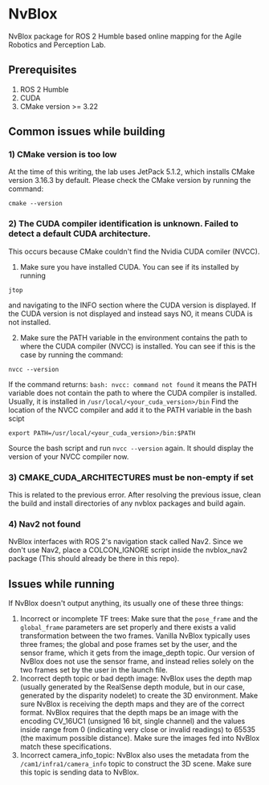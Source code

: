 # NvBlox
NvBlox package for ROS 2 Humble based online mapping for the Agile Robotics and Perception Lab.

## Prerequisites
1) ROS 2 Humble
2) CUDA
3) CMake version >= 3.22
## Common issues while building
### 1) CMake version is too low
At the time of this writing, the lab uses JetPack 5.1.2, which installs CMake version 3.16.3 by default. Please check the CMake version by running the command:
```
cmake --version
```
### 2) The CUDA compiler identification is unknown. Failed to detect a default CUDA architecture.
This occurs because CMake couldn't find the Nvidia CUDA comiler (NVCC).
1. Make sure you have installed CUDA. You can see if its installed by running 
```
jtop
```
and navigating to the INFO section where the CUDA version is displayed. If the CUDA version is not displayed and instead says NO, it means CUDA is not installed.

2. Make sure the PATH variable in the environment contains the path to where the CUDA compiler (NVCC) is installed. You can see if this is the case by running the command:
```
nvcc --version
```
If the command returns: 
`
bash: nvcc: command not found
`
it means the PATH variable does not contain the path to where the CUDA compiler is installed. Usually, it is installed in 
`
/usr/local/<your_cuda_version>/bin
`
Find the location of the NVCC compiler and add it to the PATH variable in the bash scipt
```
export PATH=/usr/local/<your_cuda_version>/bin:$PATH
```
Source the bash script and run `nvcc --version` again. It should display the version of your NVCC compiler now.

### 3) CMAKE_CUDA_ARCHITECTURES must be non-empty if set
This is related to the previous error. After resolving the previous issue, clean the build and install directories of any nvblox packages and build again. 

### 4) Nav2 not found
NvBlox interfaces with ROS 2's navigation stack called Nav2. Since we don't use Nav2, place a COLCON_IGNORE script inside the nvblox_nav2 package (This should already be there in this repo).

## Issues while running
If NvBlox doesn't output anything, its usually one of these three things:
1. Incorrect or incomplete TF trees: Make sure that the `pose_frame` and the `global_frame` parameters are set properly and there exists a valid transformation between the two frames. Vanilla NvBlox typically uses three frames; the global and pose frames set by the user, and the sensor frame, which it gets from the image_depth topic. Our version of NvBlox does not use the sensor frame, and instead relies solely on the two frames set by the user in the launch file.
2. Incorrect depth topic or bad depth image: NvBlox uses the depth map (usually generated by the RealSense depth module, but in our case, generated by the disparity nodelet) to create the 3D environment. Make sure NvBlox is receiving the depth maps and they are of the correct format. NvBlox requires that the depth maps be an image with the encoding CV_16UC1 (unsigned 16 bit, single channel) and the values inside range from 0 (indicating very close or invalid readings) to 65535 (the maximum possible distance). Make sure the images fed into NvBlox match these specifications.
3. Incorrect camera_info_topic: NvBlox also uses the metadata from the `/cam1/infra1/camera_info` topic to construct the 3D scene. Make sure this topic is sending data to NvBlox.

